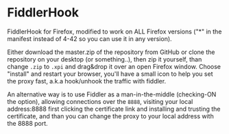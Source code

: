 # FiddlerHook
FiddlerHook for Firefox, modified to work on ALL Firefox versions ("*" in the manifest instead of 4-42 so you can use it in any version).

Either download the master.zip of the repository from GitHub
or clone the repository on your desktop (or something..), then zip it yourself,
than change <code>.zip</code> to <code>.xpi</code> and drag&drop it over an open Firefox window.
Choose "install" and restart your browser, you'll have a small icon to help you set the proxy fast, a.k.a hook/unhook the traffic with fiddler.

An alternative way is to use Fiddler as a man-in-the-middle (checking-ON the option),
allowing connections over the <code>8888</code>, visiting your local address:8888 first clicking the certificate link and installing and trusting the certificate, and than you can change the proxy to your local address with the 8888 port.
